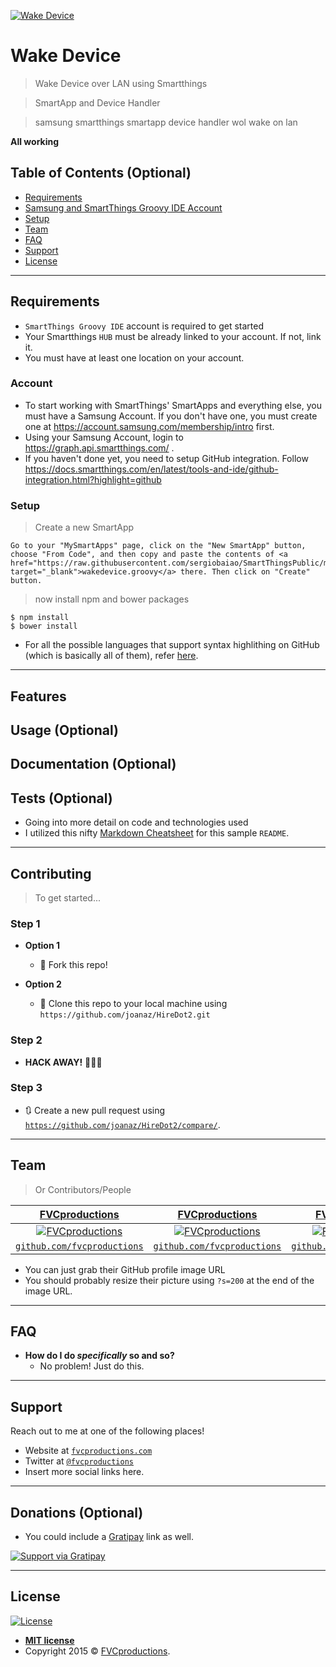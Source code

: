 <a href="https://github.com/sergiobaiao/SmartThingsPublic/blob/master/wakedevice/"><img src="https://github.com/sergiobaiao/SmartThingsPublic/blob/master/wakedevice/wakebutton512.png" title="Wake Device" alt="Wake Device"></a>




# Wake Device

> Wake Device over LAN using Smartthings

> SmartApp and Device Handler

> samsung smartthings smartapp device handler wol wake on lan

**All working**

## Table of Contents (Optional)



- [Requirements](#requeriments)
- [Samsung and SmartThings Groovy IDE Account](#account)
- [Setup](#setup)
- [Team](#team)
- [FAQ](#faq)
- [Support](#support)
- [License](#license)


---

## Requirements

- `SmartThings Groovy IDE` account is required to get started
- Your Smartthings `HUB` must be already linked to your account. If not, link it.
- You must have at least one location on your account. 

### Account

- To start working with SmartThings' SmartApps and everything else, you must have a Samsung Account. If you don't have one, you must create one at https://account.samsung.com/membership/intro first.
- Using your Samsung Account, login to https://graph.api.smartthings.com/ . 
- If you haven't done yet, you need to setup GitHub integration. Follow https://docs.smartthings.com/en/latest/tools-and-ide/github-integration.html?highlight=github

### Setup

> Create a new SmartApp


```shell
Go to your "MySmartApps" page, click on the "New SmartApp" button, choose "From Code", and then copy and paste the contents of <a href="https://raw.githubusercontent.com/sergiobaiao/SmartThingsPublic/master/wakedevice/wakedevice.groovy" target="_blank">wakedevice.groovy</a> there. Then click on "Create" button.
```

> now install npm and bower packages

```shell
$ npm install
$ bower install
```

- For all the possible languages that support syntax highlithing on GitHub (which is basically all of them), refer <a href="https://github.com/github/linguist/blob/master/lib/linguist/languages.yml" target="_blank">here</a>.

---

## Features
## Usage (Optional)
## Documentation (Optional)
## Tests (Optional)

- Going into more detail on code and technologies used
- I utilized this nifty <a href="https://github.com/adam-p/markdown-here/wiki/Markdown-Cheatsheet" target="_blank">Markdown Cheatsheet</a> for this sample `README`.

---

## Contributing

> To get started...

### Step 1

- **Option 1**
    - 🍴 Fork this repo!

- **Option 2**
    - 👯 Clone this repo to your local machine using `https://github.com/joanaz/HireDot2.git`

### Step 2

- **HACK AWAY!** 🔨🔨🔨

### Step 3

- 🔃 Create a new pull request using <a href="https://github.com/joanaz/HireDot2/compare/" target="_blank">`https://github.com/joanaz/HireDot2/compare/`</a>.

---

## Team

> Or Contributors/People

| <a href="http://fvcproductions.com" target="_blank">**FVCproductions**</a> | <a href="http://fvcproductions.com" target="_blank">**FVCproductions**</a> | <a href="http://fvcproductions.com" target="_blank">**FVCproductions**</a> |
| :---: |:---:| :---:|
| [![FVCproductions](https://avatars1.githubusercontent.com/u/4284691?v=3&s=200)](http://fvcproductions.com)    | [![FVCproductions](https://avatars1.githubusercontent.com/u/4284691?v=3&s=200)](http://fvcproductions.com) | [![FVCproductions](https://avatars1.githubusercontent.com/u/4284691?v=3&s=200)](http://fvcproductions.com)  |
| <a href="http://github.com/fvcproductions" target="_blank">`github.com/fvcproductions`</a> | <a href="http://github.com/fvcproductions" target="_blank">`github.com/fvcproductions`</a> | <a href="http://github.com/fvcproductions" target="_blank">`github.com/fvcproductions`</a> |

- You can just grab their GitHub profile image URL
- You should probably resize their picture using `?s=200` at the end of the image URL.

---

## FAQ

- **How do I do *specifically* so and so?**
    - No problem! Just do this.

---

## Support

Reach out to me at one of the following places!

- Website at <a href="http://fvcproductions.com" target="_blank">`fvcproductions.com`</a>
- Twitter at <a href="http://twitter.com/fvcproductions" target="_blank">`@fvcproductions`</a>
- Insert more social links here.

---

## Donations (Optional)

- You could include a <a href="https://cdn.rawgit.com/gratipay/gratipay-badge/2.3.0/dist/gratipay.png" target="_blank">Gratipay</a> link as well.

[![Support via Gratipay](https://cdn.rawgit.com/gratipay/gratipay-badge/2.3.0/dist/gratipay.png)](https://gratipay.com/fvcproductions/)


---

## License

[![License](http://img.shields.io/:license-mit-blue.svg?style=flat-square)](http://badges.mit-license.org)

- **[MIT license](http://opensource.org/licenses/mit-license.php)**
- Copyright 2015 © <a href="http://fvcproductions.com" target="_blank">FVCproductions</a>.
